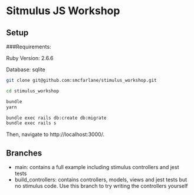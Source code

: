 # Sitmulus JS Workshop

## Setup

###Requirements:

Ruby Version: 2.6.6

Database: sqlite

```sh
git clone git@github.com:smcfarlane/stimulus_workshop.git

cd stimulus_workshop

bundle
yarn

bundle exec rails db:create db:migrate
bundle exec rails s
```

Then, navigate to http://localhost:3000/.

## Branches

- main: contains a full example including stimulus controllers and jest tests
- build_controllers: contains controllers, models, views and jest tests but no stimulus code.  Use this branch to try writing the controllers yourself
